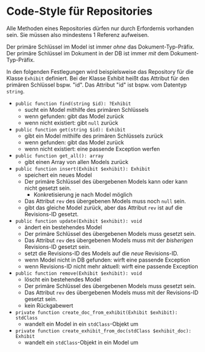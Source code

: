 # Code-Style für Repositories

Alle Methoden eines Repositories dürfen nur durch Erfordernis vorhanden sein.
Sie müssen also mindestens 1 Referenz aufweisen.

Der primäre Schlüssel im Model ist immer _ohne_ das Dokument-Typ-Präfix.
Der primäre Schlüssel im Dokument in der DB ist immer _mit_ dem Dokument-Typ-Präfix.

In den folgenden Festlegungen wird beispielsweise das Repository für die Klasse `Exhibit` definiert.
Bei der Klasse Exhibit heißt das Attribut für den primären Schlüssel bspw. "id".
Das Attribut "id" ist bspw. vom Datentyp `string`.

- `public function find(string $id): ?Exhibit`
	- sucht ein Model mithilfe des primären Schlüssels
	- wenn gefunden: gibt das Model zurück
	- wenn nicht existiert: gibt `null` zurück
- `public function get(string $id): Exhibit`
	- gibt ein Model mithilfe des primären Schlüssels zurück
	- wenn gefunden: gibt das Model zurück
	- wenn nicht existiert: eine passende Exception werfen
- `public function get_all(): array`
	- gibt einen Array von allen Models zurück
- `public function insert(Exhibit $exhibit): Exhibit`
	- speichert ein neues Model
	- Der primäre Schlüssel des übergebenen Models kann oder kann nicht gesetzt sein.
		- Konkretisierung je nach Model möglich
	- Das Attribut `rev` des übergebenen Models muss noch `null` sein.
	- gibt das gleiche Model zurück, aber das Attribut `rev` ist auf die Revisions-ID gesetzt.
- `public function update(Exhibit $exhibit): void`
	- ändert ein bestehendes Model
	- Der primäre Schlüssel des übergebenen Models muss gesetzt sein.
	- Das Attribut `rev` des übergebenen Models muss mit der _bisherigen_ Revisions-ID gesetzt sein.
	- setzt die Revisions-ID des Models auf die _neue_ Revisions-ID.
	- wenn Model nicht in DB gefunden: wirft eine passende Exception
	- wenn Revisions-ID nicht mehr aktuell: wirft eine passende Exception
- `public function remove(Exhibit $exhibit): void`
	- löscht ein bestehendes Model
	- Der primäre Schlüssel des übergebenen Models muss gesetzt sein.
	- Das Attribut `rev` des übergebenen Models muss mit der Revisions-ID gesetzt sein.
	- kein Rückgabewert
- `private function create_doc_from_exhibit(Exhibit $exhibit): stdClass`
	- wandelt ein Model in ein `stdClass`-Objekt um
- `private function create_exhibit_from_doc(stdClass $exhibit_doc): Exhibit`
	- wandelt ein `stdClass`-Objekt in ein Model um

